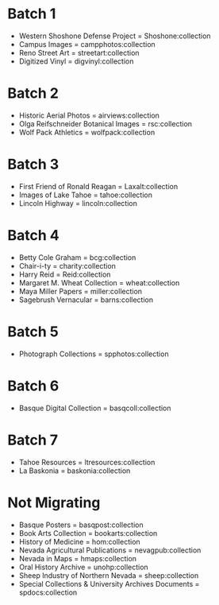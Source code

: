 # Batch 1
* Western Shoshone Defense Project = Shoshone:collection
* Campus Images = campphotos:collection
* Reno Street Art = streetart:collection
* Digitized Vinyl = digvinyl:collection

# Batch 2
* Historic Aerial Photos = airviews:collection
* Olga Reifschneider Botanical Images = rsc:collection
* Wolf Pack Athletics = wolfpack:collection

# Batch 3
* First Friend of Ronald Reagan = Laxalt:collection
* Images of Lake Tahoe = tahoe:collection
* Lincoln Highway = lincoln:collection

# Batch 4
* Betty Cole Graham = bcg:collection
* Chair-i-ty = charity:collection
* Harry Reid = Reid:collection
* Margaret M. Wheat Collection = wheat:collection
* Maya Miller Papers = miller:collection
* Sagebrush Vernacular = barns:collection

# Batch 5
* Photograph Collections = spphotos:collection

# Batch 6
* Basque Digital Collection = basqcoll:collection

# Batch 7
* Tahoe Resources = ltresources:collection
* La Baskonia = baskonia:collection

# Not Migrating
* Basque Posters = basqpost:collection
* Book Arts Collection = bookarts:collection
* History of Medicine = hom:collection
* Nevada Agricultural Publications = nevagpub:collection
* Nevada in Maps = hmaps:collection
* Oral History Archive = unohp:collection
* Sheep Industry of Northern Nevada = sheep:collection
* Special Collections & University Archives Documents = spdocs:collection
